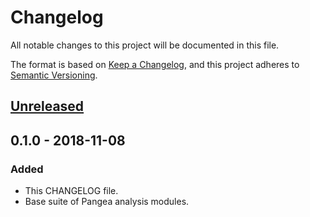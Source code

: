 # Changelog

All notable changes to this project will be documented in this file.

The format is based on [Keep a Changelog](https://keepachangelog.com/en/1.0.0/), and this project adheres to [Semantic Versioning](https://semver.org/spec/v2.0.0.html).

## [Unreleased]

## 0.1.0 - 2018-11-08
### Added
- This CHANGELOG file.
- Base suite of Pangea analysis modules.

[Unreleased]: https://github.com/LongtailBio/pangea-modules/compare/v0.1.0...HEAD
[0.2.0]: https://github.com/LongtailBio/pangea-modules/compare/v0.1.0...v0.2.0